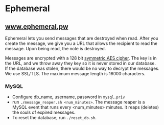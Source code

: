 Ephemeral
=========

## www.ephemeral.pw


Ephemeral lets you send messages that are destroyed when read.  After you create the message, we give you a URL that allows the recipient to read the message.  Upon being read, the note is destroyed.


Messages are encrypted with a 128 bit [symmetric AES cipher](http://en.wikipedia.org/wiki/Advanced_Encryption_Standard).  The key is in the URL, and we throw away they key so it is never stored in our database.  If the database was stolen, there would be no way to decrypt the messages.  We use SSL/TLS.  The maximum message length is 16000 characters.

### MySQL

* Configure db_name, username, password in ```mysql.priv```
* run ```./message_reaper.sh <num_minutes>```.  The message reaper is a MySQL event that runs every <num_minutes> minutes.  It reaps (deletes) the souls of expired messages.
* To reset the database, run ```./reset_db.sh```.
